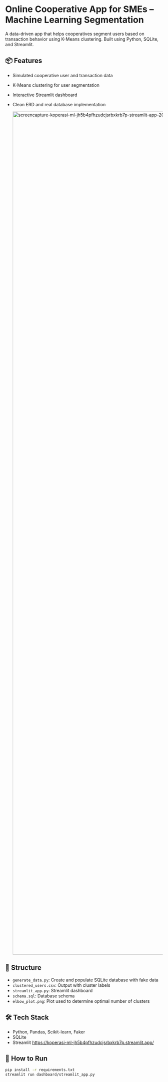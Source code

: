 # Online Cooperative App for SMEs – Machine Learning Segmentation

A data-driven app that helps cooperatives segment users based on transaction behavior using K-Means clustering. Built using Python, SQLite, and Streamlit.

## 📦 Features
- Simulated cooperative user and transaction data
- K-Means clustering for user segmentation
- Interactive Streamlit dashboard
- Clean ERD and real database implementation

  <img width="1366" height="2693" alt="screencapture-koperasi-ml-jh5b4pfhzudcjsrbxkrb7p-streamlit-app-2025-08-15-11_22_28" src="https://github.com/user-attachments/assets/b5fa8027-7a0b-4a82-bce4-3e5f4927fcfd" />


## 📁 Structure
- `generate_data.py`: Create and populate SQLite database with fake data
- `clustered_users.csv`: Output with cluster labels
- `streamlit_app.py`: Streamlit dashboard
- `schema.sql`: Database schema
- `elbow_plot.png`: Plot used to determine optimal number of clusters

## 🛠 Tech Stack
- Python, Pandas, Scikit-learn, Faker
- SQLite
- Streamlit
https://koperasi-ml-jh5b4pfhzudcjsrbxkrb7p.streamlit.app/

## 🚀 How to Run
```bash
pip install -r requirements.txt
streamlit run dashboard/streamlit_app.py

